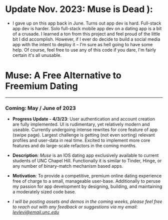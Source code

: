 # Update Nov. 2023: Muse is Dead ):
- I gave up on this app back in June. Turns out app dev is hard. Full-stack app dev is harder. Solo full-stack mobile app dev on a dating app is a bit of a crusade. I learned a ton from this project and feel proud of the little bit I did accomplish. However, if I ever do decide to build a social media app with the intent to deploy it – I'm sure as hell going to have some help. Of course, feel free to use any of this code if you dare, I'm fairly certain it's all unusable.

# Muse: A Free Alternative to Freemium Dating
--- 
### Coming: May / June of 2023

- **Progress Update - 4/3/23**: User authentication and account creation are fully implemented. UI is rudimentary, yet relatively modern and useable. Currently undergoing intense rewrites for core feature of app (swipe page). Largest challenge is getting (not even sorting) relevant profiles and user-data in real time. Excited to implement more core features and do large-scale refactors in the coming months.

- **Description**: *Muse* is an IOS dating app exclusively available to current students of UNC Chapel Hill. Functionally it is similar to Tinder, Hinge, or any number of binary-match mechanism based apps.
- **Motivation**: To provide a competitive, premium online dating experience free of charge to a small, manageable user-base. Additionally to peruse my passion for app development by designing, building, and maintaining a moderately sized code base.

- *I will be posting assets and demos in the coming weeks, please feel free to reach out with any feedback or suggestions via my email: levlevi@email.unc.edu*
